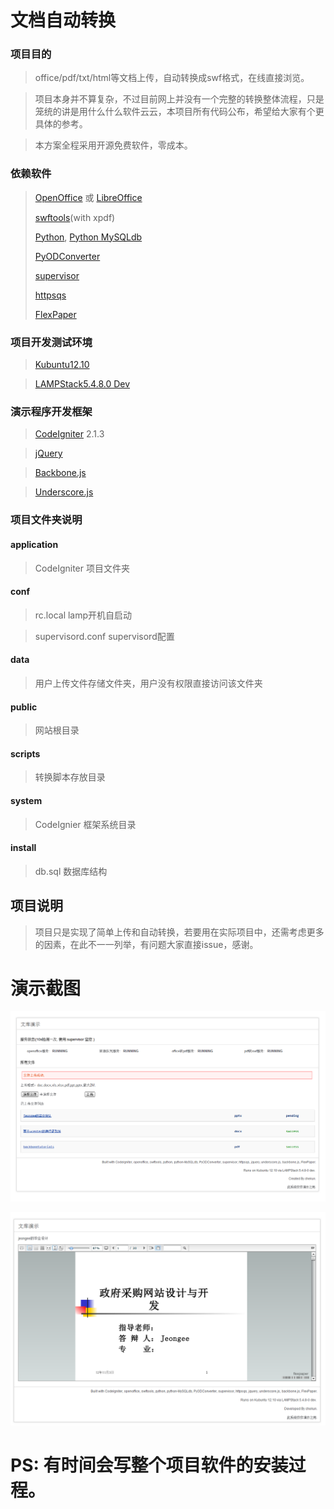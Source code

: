 # 文档自动转换

### 项目目的

> office/pdf/txt/html等文档上传，自动转换成swf格式，在线直接浏览。

> 项目本身并不算复杂，不过目前网上并没有一个完整的转换整体流程，只是笼统的讲是用什么什么软件云云，本项目所有代码公布，希望给大家有个更具体的参考。

> 本方案全程采用开源免费软件，零成本。

### 依赖软件

> [OpenOffice](http://www.openoffice.org/) 或 [LibreOffice](http://www.libreoffice.org/) 
> 
> [swftools](http://www.swftools.org/)(with xpdf)
>
> [Python](www.python.org), [Python MySQLdb](http://sourceforge.net/projects/mysql-python/)
>
> [PyODConverter](https://github.com/mirkonasato/pyodconverter)
>
> [supervisor](http://supervisord.org)
>
> [httpsqs](http://code.google.com/p/httpsqs/)
>
> [FlexPaper](http://flexpaper.devaldi.com/)

### 项目开发测试环境

> [Kubuntu12.10](www.kubuntu.org)

> [LAMPStack5.4.8.0 Dev](http://bitnami.org/stack/lampstack)

### 演示程序开发框架

> [CodeIgniter](http://codeigniter.org.cn/) 2.1.3

> [jQuery](http://jquery.com)

> [Backbone.js](http://backbonejs.org/)

> [Underscore.js](http://underscorejs.org/)

### 项目文件夹说明

#### application

> CodeIgniter 项目文件夹

#### conf

> rc.local lamp开机自启动

> supervisord.conf supervisord配置

#### data

> 用户上传文件存储文件夹，用户没有权限直接访问该文件夹

#### public

> 网站根目录

#### scripts

> 转换脚本存放目录

#### system

> CodeIgnier 框架系统目录

#### install

> db.sql 数据库结构

## 项目说明

> 项目只是实现了简单上传和自动转换，若要用在实际项目中，还需考虑更多的因素，在此不一一列举，有问题大家直接issue，感谢。


# 演示截图

 ![截图1](install/screencast-1.png)

 ![截图2](install/screencast-2.png)

# PS: 有时间会写整个项目软件的安装过程。

